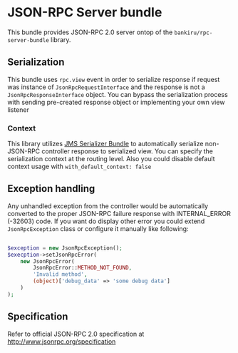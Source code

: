# JSON-RPC Server bundle

This bundle provides JSON-RPC 2.0 server ontop of the `bankiru/rpc-server-bundle` library.


## Serialization

This bundle uses `rpc.view` event in order to serialize response if request
was instance of `JsonRpcRequestInterface` and the response is not a 
`JsonRpcResponseInterface` object. You can bypass the serialization process 
with sending pre-created response object or implementing your own view listener

### Context

This library utilizes [JMS Serializer Bundle](https://github.com/schmittjoh/JMSSerializerBundle) 
to automatically serialize non-JSON-RPC controller response to serialized view. 
You can specify the serialization context at the routing level. Also you 
could disable default context usage with `with_default_context: false`

## Exception handling

Any unhandled exception from the controller would be automatically 
converted to the proper JSON-RPC failure response with INTERNAL_ERROR (-32603) code.
If you want do display other error you could extend `JsonRpcException` class or 
configure it manually like following:

```php

$exception = new JsonRpcException();
$execption->setJsonRpcError(
    new JsonRpcError(
        JsonRpcError::METHOD_NOT_FOUND,
        'Invalid method',
        (object)['debug_data' => 'some debug data']
    )
);

```

## Specification

Refer to official JSON-RPC 2.0 specification at  http://www.jsonrpc.org/specification
